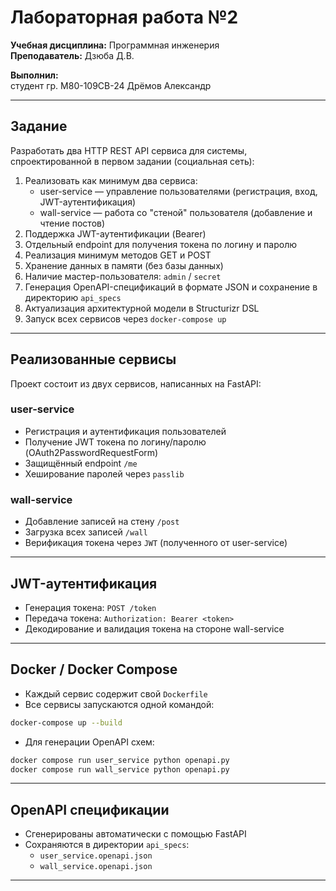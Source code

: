 # Лабораторная работа №2

**Учебная дисциплина:** Программная инженерия  
**Преподаватель:** Дзюба Д.В.

**Выполнил:**  
студент гр. М80-109СВ-24 Дрёмов Александр

---

## Задание

Разработать два HTTP REST API сервиса для системы, спроектированной в первом задании (социальная сеть):

1. Реализовать как минимум два сервиса:
   - user-service — управление пользователями (регистрация, вход, JWT-аутентификация)
   - wall-service — работа со "стеной" пользователя (добавление и чтение постов)
2. Поддержка JWT-аутентификации (Bearer)
3. Отдельный endpoint для получения токена по логину и паролю
4. Реализация минимум методов GET и POST
5. Хранение данных в памяти (без базы данных)
6. Наличие мастер-пользователя: `admin` / `secret`
7. Генерация OpenAPI-спецификаций в формате JSON и сохранение в директорию `api_specs`
8. Актуализация архитектурной модели в Structurizr DSL
9. Запуск всех сервисов через `docker-compose up`

---

## Реализованные сервисы

Проект состоит из двух сервисов, написанных на FastAPI:

### user-service
- Регистрация и аутентификация пользователей
- Получение JWT токена по логину/паролю (OAuth2PasswordRequestForm)
- Защищённый endpoint `/me`
- Хеширование паролей через `passlib`

### wall-service
- Добавление записей на стену `/post`
- Загрузка всех записей `/wall`
- Верификация токена через `JWT` (полученного от user-service)

---

## JWT-аутентификация

- Генерация токена: `POST /token`
- Передача токена: `Authorization: Bearer <token>`
- Декодирование и валидация токена на стороне wall-service

---

## Docker / Docker Compose

- Каждый сервис содержит свой `Dockerfile`
- Все сервисы запускаются одной командой:
```bash
docker-compose up --build

```

- Для генерации OpenAPI схем:
```bash
docker compose run user_service python openapi.py
docker compose run wall_service python openapi.py
```

---

## OpenAPI спецификации

- Сгенерированы автоматически с помощью FastAPI
- Сохраняются в директории `api_specs`:
  - `user_service.openapi.json`
  - `wall_service.openapi.json`

---
